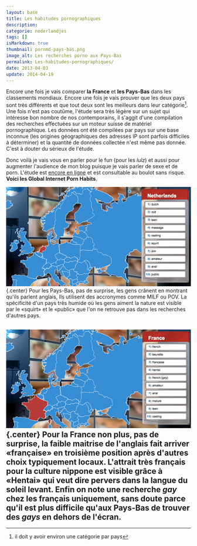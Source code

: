 ```yaml
---
layout: base
title: Les habitudes pornographiques
description: 
categorie: nederlandjes
tags: []
isMarkdown: true
thumbnail: pornmd-pays-bas.png
image_alt: Les recherches porno aux Pays-Bas
permalink: Les-habitudes-pornographiques/
date: 2013-04-03
update: 2014-04-19
---
```




Encore une fois je vais comparer **la France** et **les Pays-Bas** dans les classements mondiaux. Encore une fois je vais prouver que les deux pays sont très différents et que tout deux sont les meilleurs dans leur catégorie[^1]. Une fois n'est pas coutûme, l'étude sera très légère sur un sujet qui intéresse bon nombre de nos contemporains, il s'aggit d'une compilation des recherches effectuées sur un moteur suisse de matériel pornographique. Les données ont été compilées par pays sur une base inconnue (les origines géographiques des adresses IP sont parfois difficiles à déterminer) et la quantité de données collectée n'est même pas donnée. C'est à douter du sérieux de l'étude. 

Donc voilà je vais vous en parler pour le fun (pour les *lulz*) et aussi pour augmenter l'audience de mon blog puisque je vais parler de sexe et de porn. L'étude est [encore en ligne](http://www.pornmd.com/sex-search) et est consultable au boulot sans risque. **Voici les Global Internet Porn Habits**.

![Les recherches porno aux Pays-Bas](pornmd-pays-bas.png){.center}
Pour les Pays-Bas, pas de surprise, les gens crânent en montrant qu'ils parlent anglais, Ils utilisent des accronymes comme MILF ou POV. La spécificité d'un pays très humide où les gens aiment la nature est visible par le «squirt» et le «public» que l'on ne retrouve pas dans les recherches d'autres pays.

![Les recherches porno en France](pornmd-france.png){.center}
Pour la France non plus, pas de surprise, la faible maitrise de l'anglais fait arriver «française» en troisième position après d'autres choix typiquement locaux. L'attrait très français pour la culture nippone est visible grâce à «Hentai» qui veut dire pervers dans la langue du soleil levant. Enfin on note une recherche *gay* chez les français uniquement, sans doute parce qu'il est plus difficile qu'aux Pays-Bas de trouver des *gays* en dehors de l'écran.
---
[^1]: il doit y avoir environ une catégorie par pays